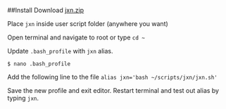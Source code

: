 ##Install
Download [jxn.zip](https://github.com/aristotlemanolakos/sotm-script/raw/master/DIST/jxn.zip)

Place `jxn` inside user script folder (anywhere you want)


Open terminal and navigate to root or type
`cd ~`

Update `.bash_profile` with `jxn` alias.

`$ nano .bash_profile`

Add the following line to the file `alias jxn='bash ~/scripts/jxn/jxn.sh'`

Save the new profile and exit editor. Restart terminal and test out alias by typing `jxn`.